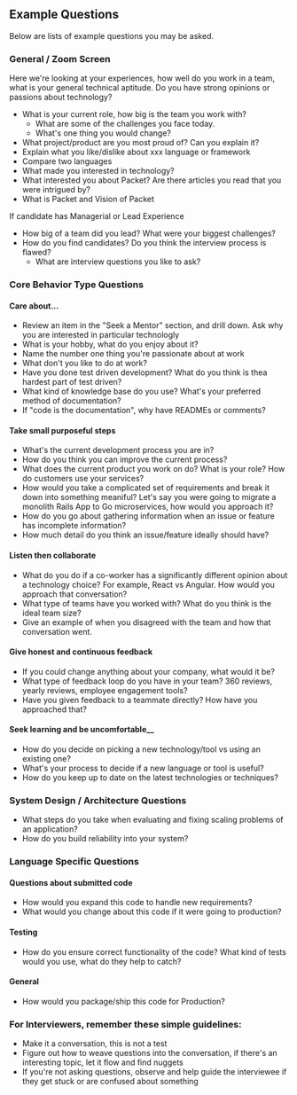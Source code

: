 ## Example Questions

Below are lists of example questions you may be asked.


### General / Zoom Screen

Here we're looking at your experiences, how well do you work in a team, what is your general technical aptitude. Do you have strong opinions or passions about technology?

* What is your current role, how big is the team you work with?
  * What are some of the challenges you face today.
  * What's one thing you would change?
* What project/product are you most proud of?  Can you explain it?
* Explain what you like/dislike about xxx language or framework
* Compare two languages
* What made you interested in technology?
* What interested you about Packet?  Are there articles you read that you were intrigued by?
* What is Packet and Vision of Packet

If candidate has Managerial or Lead Experience

* How big of a team did you lead?  What were your biggest challenges?
* How do you find candidates?  Do you think the interview process is flawed?
  * What are interview questions you like to ask?

### Core Behavior Type Questions


#### Care about...
  * Review an item in the "Seek a Mentor" section, and drill down.  Ask why you are interested in particular technologly
  * What is your hobby, what do you enjoy about it?
  * Name the number one thing you're passionate about at work
  * What don't you like to do at work?
  * Have you done test driven development?  What do you think is thea hardest part of test driven?
  * What kind of knowledge base do you use?  What's your preferred method of documentation?
  * If "code is the documentation", why have READMEs or comments?

#### Take small purposeful steps
  * What's the current development process you are in?
  * How do you think you can improve the current process?
  * What does the current product you work on do?  What is your role?  How do customers use your services?
  * How would you take a complicated set of requirements and break it down into something meaniful?  Let's say you were going to migrate a monolith Rails App to Go microservices, how would you approach it?
  * How do you go about gathering information when an issue or feature has incomplete information?
  * How much detail do you think an issue/feature ideally should have?

#### Listen then collaborate
  * What do you do if a co-worker has a significantly different opinion about a technology choice?  For example, React vs Angular.  How would you approach that conversation?
  * What type of teams have you worked with?  What do you think is the ideal team size?
  * Give an example of when you disagreed with the team and how that conversation went.

#### Give honest and continuous feedback
  * If you could change anything about your company, what would it be?
  * What type of feedback loop do you have in your team?  360 reviews, yearly reviews, employee engagement tools?
  * Have you given feedback to a teammate directly?  How have you approached that?

#### Seek learning and be uncomfortable__
  * How do you decide on picking a new technology/tool vs using an existing one?
  * What's your process to decide if a new language or tool is useful?
  * How do you keep up to date on the latest technologies or techniques?

### System Design / Architecture Questions
  * What steps do you take when evaluating and fixing scaling problems of an application?
  * How do you build reliability into your system?

### Language Specific Questions

#### Questions about submitted code

  * How would you expand this code to handle new requirements?
  * What would you change about this code if it were going to production?

#### Testing

  * How do you ensure correct functionality of the code? What kind of tests would you use, what do they help to catch?

#### General

  * How would you package/ship this code for Production?

### For Interviewers, remember these simple guidelines:

* Make it a conversation, this is not a test
* Figure out how to weave questions into the conversation, if there's an interesting topic, let it flow and find nuggets
* If you're not asking questions, observe and help guide the interviewee if they get stuck or are confused about something

